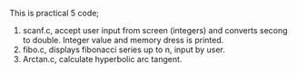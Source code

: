 This is practical 5 code;
1. scanf.c, accept user input from screen (integers) and converts secong to double. Integer value and memory dress is printed.
2. fibo.c, displays fibonacci series up to n, input by user.
3. Arctan.c, calculate hyperbolic arc tangent.
